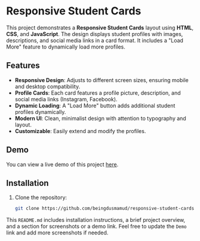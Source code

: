 # Responsive Student Cards

This project demonstrates a **Responsive Student Cards** layout using **HTML**, **CSS**, and **JavaScript**. The design displays student profiles with images, descriptions, and social media links in a card format. It includes a "Load More" feature to dynamically load more profiles.

## Features
- **Responsive Design**: Adjusts to different screen sizes, ensuring mobile and desktop compatibility.
- **Profile Cards**: Each card features a profile picture, description, and social media links (Instagram, Facebook).
- **Dynamic Loading**: A "Load More" button adds additional student profiles dynamically.
- **Modern UI**: Clean, minimalist design with attention to typography and layout.
- **Customizable**: Easily extend and modify the profiles.

## Demo
You can view a live demo of this project [here](#).

## Installation
1. Clone the repository:
   ```bash
   git clone https://github.com/beingdusmamud/responsive-student-cards.git


This `README.md` includes installation instructions, a brief project overview, and a section for screenshots or a demo link. Feel free to update the `Demo` link and add more screenshots if needed.
